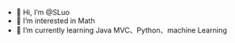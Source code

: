 - 👋 Hi, I’m @SLuo
- 👀 I’m interested in Math
- 🌱 I’m currently learning Java MVC、Python、machine Learning
<!-- - 💞️ I’m looking to collaborate on ...
- 📫 How to reach me ...
 -->
<!---
shun-luo/shun-luo is a ✨ special ✨ repository because its `README.md` (this file) appears on your GitHub profile.
You can click the Preview link to take a look at your changes.
--->
